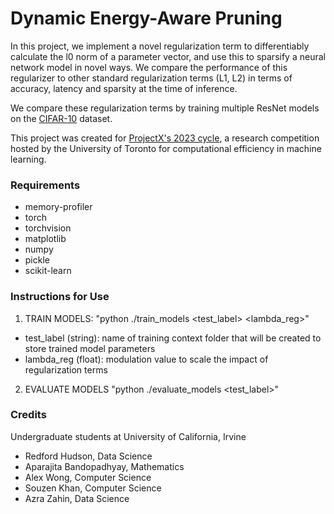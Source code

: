 # Dynamic Energy-Aware Pruning

In this project, we implement a novel regularization term to differentiably calculate the l0 norm of a parameter vector, and use this to sparsify a neural network model in novel ways. We compare the performance of this regularizer to other standard regularization terms (L1, L2) in terms of accuracy, latency and sparsity at the time of inference.

We compare these regularization terms by training multiple ResNet models on the [CIFAR-10](https://www.cs.toronto.edu/~kriz/cifar.html) dataset.

This project was created for [ProjectX's 2023 cycle](https://www.uoft.ai/projectx-2023), a research competition hosted by the University of Toronto for computational efficiency in machine learning.

### Requirements
- memory-profiler
- torch
- torchvision
- matplotlib
- numpy
- pickle
- scikit-learn

### Instructions for Use

1. TRAIN MODELS: "python ./train_models <test_label> <lambda_reg>"
  - test_label (string): name of training context folder that will be created to store trained model parameters
  - lambda_reg (float): modulation value to scale the impact of regularization terms
2. EVALUATE MODELS "python ./evaluate_models <test_label>"

### Credits

Undergraduate students at University of California, Irvine
- Redford Hudson, Data Science
- Aparajita Bandopadhyay, Mathematics
- Alex Wong, Computer Science
- Souzen Khan, Computer Science
- Azra Zahin, Data Science
